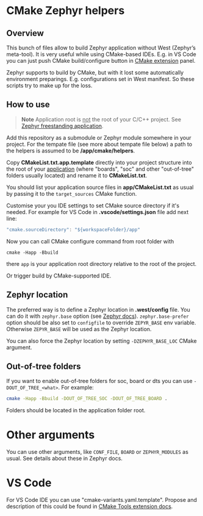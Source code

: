 # CMake Zephyr helpers

## Overview

This bunch of files allow to build Zephyr application without West
(Zephyr’s meta-tool). It is very useful while using CMake-based IDEs.
E.g. in VS Code you can just push CMake build/configure button in
[CMake extension](https://github.com/microsoft/vscode-cmake-tools) panel.

Zephyr supports to build by CMake, but with it lost some automatically
environment preparings. E.g. configurations set in West manifest. So these
scripts try to make up for the loss.

## How to use

> **Note** Application root is <u>not</u> the root of your C/C++ project. See
> [Zephyr freestanding
> application](https://docs.zephyrproject.org/latest/develop/application/index.html#zephyr-freestanding-application).

Add this repository as a submodule or Zephyr module somewhere in your project.
For the tempate file (see more about tempate file below) a path to the helpers
is assumed to be **/app/cmake/helpers**.

Copy **CMakeList.txt.app.template** directly into your project structure into
the root of your <u>application</u> (where "boards", "soc" and other
"out-of-tree" folders usually located) and rename it to **CMakeList.txt**.

You should list your application source files in **app/CMakeList.txt** as
usual by passing it to the `target_sources` CMake function.

Customise your you IDE settings to set CMake source directory if it's needed.
For example for VS Code in **.vscode/settings.json** file add next line:

```js
"cmake.sourceDirectory": "${workspaceFolder}/app"
```

Now you can call CMake configure command from root folder with

```shell
cmake -Happ -Bbuild
```

there `app` is your application root directory relative to the root of the
project.

Or trigger build by CMake-supported IDE.


## Zephyr location

The preferred way is to define a Zephyr location in **.west/config** file. You
can do it with `zephyr.base` option (see [Zephyr
docs](https://docs.zephyrproject.org/latest/guides/west/config.html)).
`zephyr.base-prefer` option should be also set to `configfile` to override
`ZEPYR_BASE` env variable. Otherwise `ZEPYR_BASE` will be used as the Zephyr
location.

You can also force the Zephyr location by setting `-DZEPHYR_BASE_LOC` CMake
argument.


## Out-of-tree folders

If you want to enable out-of-tree folders for soc, board or dts you can use
`-DOUT_OF_TREE_<what>`. For example:


```bash
cmake -Happ -Bbuild -DOUT_OF_TREE_SOC -DOUT_OF_TREE_BOARD .
```

Folders should be located in the application folder root.


Other arguments
===============

You can use other arguments, like `CONF_FILE`, `BOARD` or `ZEPHYR_MODULES` as
usual. See details about these in Zephyr docs.

VS Code
=======

For VS Code IDE you can use "cmake-variants.yaml.template". Propose and
description of this could be found in [CMake Tools extension
docs](https://vector-of-bool.github.io/docs/vscode-cmake-tools/variants.html).
